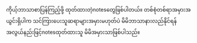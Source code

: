 ကိုယ့်ဘာသာစာပြန်ကြည့်ဖို့ ထုတ်ထားတဲ့notesတွေဖြစ်ပါတယ်။ 
တစ်စုံတစ်ရာအမှားအယွင်းရှိပါက သင်ကြားပေးသူဆရာများအမှားမဟုတ်ပဲ မိမိဘာသာနားလည်နိုင်ရန် အလွယ်နည်းဖြင့်notesထုတ်ထားသူ မိမိအမှားသာဖြစ်ပါသည်။
